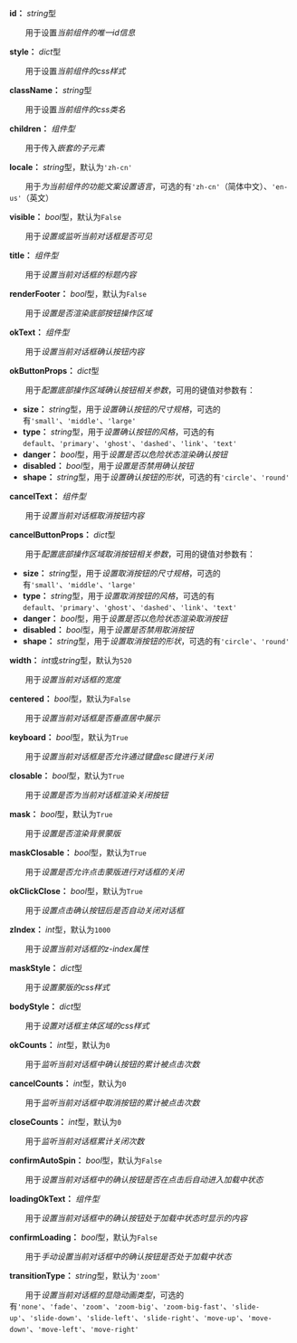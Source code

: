 **id：** *string*型

　　用于设置*当前组件的唯一id信息*

**style：** *dict*型

　　用于设置*当前组件的css样式*

**className：** *string*型

　　用于设置*当前组件的css类名*

**children：** *组件型*

　　用于传入*嵌套的子元素*

**locale：** *string*型，默认为`'zh-cn'`

　　用于*为当前组件的功能文案设置语言*，可选的有`'zh-cn'`（简体中文）、`'en-us'`（英文）

**visible：** *bool*型，默认为`False`

　　用于*设置或监听当前对话框是否可见*

**title：** *组件型*

　　用于*设置当前对话框的标题内容*

**renderFooter：** *bool*型，默认为`False`

　　用于*设置是否渲染底部按钮操作区域*

**okText：** *组件型*

　　用于*设置当前对话框确认按钮内容*

**okButtonProps：** *dict*型

　　用于*配置底部操作区域确认按钮相关参数*，可用的键值对参数有：

- **size：** *string*型，用于*设置确认按钮的尺寸规格*，可选的有`'small'`、`'middle'`、`'large'`
- **type：** *string*型，用于*设置确认按钮的风格*，可选的有`default`、`'primary'`、`'ghost'`、`'dashed'`、`'link'`、`'text'`
- **danger：** *bool*型，用于*设置是否以危险状态渲染确认按钮*
- **disabled：** *bool*型，用于*设置是否禁用确认按钮*
- **shape：** *string*型，用于*设置确认按钮的形状*，可选的有`'circle'`、`'round'`

**cancelText：** *组件型*

　　用于*设置当前对话框取消按钮内容*

**cancelButtonProps：** *dict*型

　　用于*配置底部操作区域取消按钮相关参数*，可用的键值对参数有：

- **size：** *string*型，用于*设置取消按钮的尺寸规格*，可选的有`'small'`、`'middle'`、`'large'`
- **type：** *string*型，用于*设置取消按钮的风格*，可选的有`default`、`'primary'`、`'ghost'`、`'dashed'`、`'link'`、`'text'`
- **danger：** *bool*型，用于*设置是否以危险状态渲染取消按钮*
- **disabled：** *bool*型，用于*设置是否禁用取消按钮*
- **shape：** *string*型，用于*设置取消按钮的形状*，可选的有`'circle'`、`'round'`

**width：** *int*或*string*型，默认为`520`

　　用于*设置当前对话框的宽度*

**centered：** *bool*型，默认为`False`

　　用于*设置当前对话框是否垂直居中展示*

**keyboard：** *bool*型，默认为`True`

　　用于*设置当前对话框是否允许通过键盘esc键进行关闭*

**closable：** *bool*型，默认为`True`

　　用于*设置是否为当前对话框渲染关闭按钮*

**mask：** *bool*型，默认为`True`

　　用于*设置是否渲染背景蒙版*

**maskClosable：** *bool*型，默认为`True`

　　用于*设置是否允许点击蒙版进行对话框的关闭*

**okClickClose：** *bool*型，默认为`True`

　　用于*设置点击确认按钮后是否自动关闭对话框*

**zIndex：** *int*型，默认为`1000`

　　用于*设置当前对话框的z-index属性*

**maskStyle：** *dict*型

　　用于*设置蒙版的css样式*

**bodyStyle：** *dict*型

　　用于*设置对话框主体区域的css样式*

**okCounts：** *int*型，默认为`0`

　　用于*监听当前对话框中确认按钮的累计被点击次数*

**cancelCounts：** *int*型，默认为`0`

　　用于*监听当前对话框中取消按钮的累计被点击次数*

**closeCounts：** *int*型，默认为`0`

　　用于*监听当前对话框累计关闭次数*

**confirmAutoSpin：** *bool*型，默认为`False`

　　用于*设置当前对话框中的确认按钮是否在点击后自动进入加载中状态*

**loadingOkText：** *组件型*

　　用于*设置当前对话框中的确认按钮处于加载中状态时显示的内容*

**confirmLoading：** *bool*型，默认为`False`

　　用于*手动设置当前对话框中的确认按钮是否处于加载中状态*

**transitionType：** *string*型，默认为`'zoom'`

　　用于*设置当前对话框的显隐动画类型*，可选的有`'none'`、`'fade'`、`'zoom'`、`'zoom-big'`、`'zoom-big-fast'`、`'slide-up'`、`'slide-down'`、`'slide-left'`、`'slide-right'`、`'move-up'`、`'move-down'`、`'move-left'`、`'move-right'`




